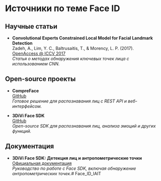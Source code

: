 # Источники по теме Face ID

## Научные статьи
- **Convolutional Experts Constrained Local Model for Facial Landmark Detection**  
  Zadeh, A., Lim, Y. C., Baltrusaitis, T., & Morency, L. P. (2017).  
  [OpenAccess @ ICCV 2017](https://openaccess.thecvf.com/content_ICCV_2017_workshops/papers/w36/Zadeh_Convolutional_Experts_Constrained_ICCV_2017_paper.pdf)  
  *Статья о методах обнаружения ключевых точек лица с использованием CNN.*

## Open-source проекты
- **CompreFace**  
  [GitHub](https://github.com/exadel-inc/CompreFace)  
  *Готовое решение для распознавания лиц с REST API и веб-интерфейсом.*

- **3DiVi Face SDK**  
  [GitHub](https://github.com/3DiVi/open-source-face-sdk)  
  *Open-source SDK для распознавания лиц, анализа эмоций и других функций.*

## Документация
- **3DiVi Face SDK: Детекция лиц и антропометрические точки**  
  [Официальная документация](https://docs.3divi.ai/face_sdk/ru/development/legacy_api/dev_face_capturing/#антропометрические-точки)  
  *Руководство по работе с Face SDK, включая обнаружение антропометрических точек.*# Face_ID_IAIT
